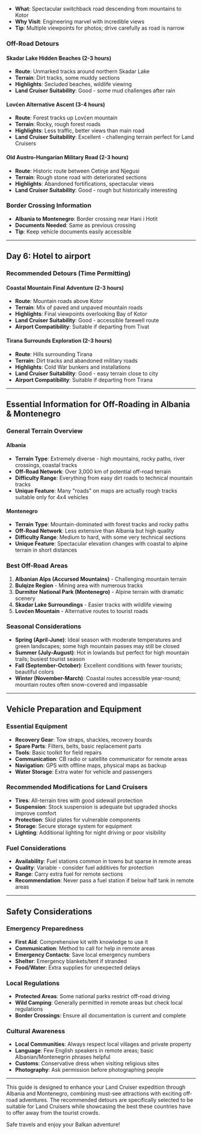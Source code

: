 - **What**: Spectacular switchback road descending from mountains to Kotor
- **Why Visit**: Engineering marvel with incredible views
- **Tip**: Multiple viewpoints for photos; drive carefully as road is narrow

### Off-Road Detours

#### Skadar Lake Hidden Beaches (2-3 hours)
- **Route**: Unmarked tracks around northern Skadar Lake
- **Terrain**: Dirt tracks, some muddy sections
- **Highlights**: Secluded beaches, wildlife viewing
- **Land Cruiser Suitability**: Good - some mud challenges after rain

#### Lovćen Alternative Ascent (3-4 hours)
- **Route**: Forest tracks up Lovćen mountain
- **Terrain**: Rocky, rough forest roads
- **Highlights**: Less traffic, better views than main road
- **Land Cruiser Suitability**: Excellent - challenging terrain perfect for Land Cruisers

#### Old Austro-Hungarian Military Road (2-3 hours)
- **Route**: Historic route between Cetinje and Njegusi
- **Terrain**: Rough stone road with deteriorated sections
- **Highlights**: Abandoned fortifications, spectacular views
- **Land Cruiser Suitability**: Good - rough but historically interesting

### Border Crossing Information
- **Albania to Montenegro**: Border crossing near Hani i Hotit
- **Documents Needed**: Same as previous crossing
- **Tip**: Keep vehicle documents easily accessible

---

## Day 6: Hotel to airport

### Recommended Detours (Time Permitting)

#### Coastal Mountain Final Adventure (2-3 hours)
- **Route**: Mountain roads above Kotor
- **Terrain**: Mix of paved and unpaved mountain roads
- **Highlights**: Final viewpoints overlooking Bay of Kotor
- **Land Cruiser Suitability**: Good - accessible farewell route
- **Airport Compatibility**: Suitable if departing from Tivat

#### Tirana Surrounds Exploration (2-3 hours)
- **Route**: Hills surrounding Tirana
- **Terrain**: Dirt tracks and abandoned military roads
- **Highlights**: Cold War bunkers and installations
- **Land Cruiser Suitability**: Good - easy terrain close to city
- **Airport Compatibility**: Suitable if departing from Tirana

---

## Essential Information for Off-Roading in Albania & Montenegro

### General Terrain Overview

#### Albania
- **Terrain Type**: Extremely diverse - high mountains, rocky paths, river crossings, coastal tracks
- **Off-Road Network**: Over 3,000 km of potential off-road terrain
- **Difficulty Range**: Everything from easy dirt roads to technical mountain tracks
- **Unique Feature**: Many "roads" on maps are actually rough tracks suitable only for 4x4 vehicles

#### Montenegro
- **Terrain Type**: Mountain-dominated with forest tracks and rocky paths
- **Off-Road Network**: Less extensive than Albania but high quality
- **Difficulty Range**: Medium to hard, with some very technical sections
- **Unique Feature**: Spectacular elevation changes with coastal to alpine terrain in short distances

### Best Off-Road Areas

1. **Albanian Alps (Accursed Mountains)** - Challenging mountain terrain
2. **Bulqize Region** - Mining area with numerous tracks
3. **Durmitor National Park (Montenegro)** - Alpine terrain with dramatic scenery
4. **Skadar Lake Surroundings** - Easier tracks with wildlife viewing
5. **Lovćen Mountain** - Alternative routes to tourist roads

### Seasonal Considerations

- **Spring (April-June)**: Ideal season with moderate temperatures and green landscapes; some high mountain passes may still be closed
- **Summer (July-August)**: Hot in lowlands but perfect for high mountain trails; busiest tourist season
- **Fall (September-October)**: Excellent conditions with fewer tourists; beautiful colors
- **Winter (November-March)**: Coastal routes accessible year-round; mountain routes often snow-covered and impassable

---

## Vehicle Preparation and Equipment

### Essential Equipment

- **Recovery Gear**: Tow straps, shackles, recovery boards
- **Spare Parts**: Filters, belts, basic replacement parts
- **Tools**: Basic toolkit for field repairs
- **Communication**: CB radio or satellite communicator for remote areas
- **Navigation**: GPS with offline maps, physical maps as backup
- **Water Storage**: Extra water for vehicle and passengers

### Recommended Modifications for Land Cruisers

- **Tires**: All-terrain tires with good sidewall protection
- **Suspension**: Stock suspension is adequate but upgraded shocks improve comfort
- **Protection**: Skid plates for vulnerable components
- **Storage**: Secure storage system for equipment
- **Lighting**: Additional lighting for night driving or poor visibility

### Fuel Considerations

- **Availability**: Fuel stations common in towns but sparse in remote areas
- **Quality**: Variable - consider fuel additives for protection
- **Range**: Carry extra fuel for remote sections
- **Recommendation**: Never pass a fuel station if below half tank in remote areas

---

## Safety Considerations

### Emergency Preparedness

- **First Aid**: Comprehensive kit with knowledge to use it
- **Communication**: Method to call for help in remote areas
- **Emergency Contacts**: Save local emergency numbers
- **Shelter**: Emergency blankets/tent if stranded
- **Food/Water**: Extra supplies for unexpected delays

### Local Regulations

- **Protected Areas**: Some national parks restrict off-road driving
- **Wild Camping**: Generally permitted in remote areas but check local regulations
- **Border Crossings**: Ensure all documentation is current and complete

### Cultural Awareness

- **Local Communities**: Always respect local villages and private property
- **Language**: Few English speakers in remote areas; basic Albanian/Montenegrin phrases helpful
- **Customs**: Conservative dress when visiting religious sites
- **Photography**: Ask permission before photographing people

---

This guide is designed to enhance your Land Cruiser expedition through Albania and Montenegro, combining must-see attractions with exciting off-road adventures. The recommended detours are specifically selected to be suitable for Land Cruisers while showcasing the best these countries have to offer away from the tourist crowds.

Safe travels and enjoy your Balkan adventure!
